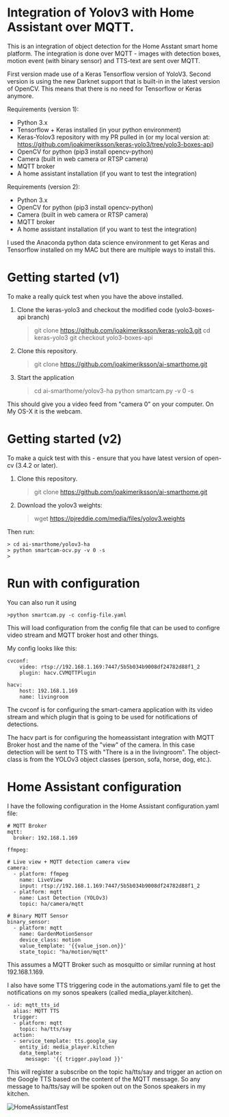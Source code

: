 # Integration of Yolov3 with Home Assistant over MQTT.
This is an integration of object detection for the Home Asstant smart home platform. 
The integration is done over MQTT - images with detection boxes, motion event (with binary sensor) and TTS-text are sent over MQTT.

First version made use of a Keras Tensorflow version of YoloV3. Second version is using the new Darknet support that
is built-in in the latest version of OpenCV. This means that there is no need for Tensorflow or Keras anymore.

Requirements (version 1):
* Python 3.x
* Tensorflow + Keras installed (in your python environment)
* Keras-Yolov3 repository with my PR pulled in (or my local version at: https://github.com/joakimeriksson/keras-yolo3/tree/yolo3-boxes-api)
* OpenCV for python (pip3 install opencv-python)
* Camera (built in web camera or RTSP camera)
* MQTT broker
* A home assistant installation (if you want to test the integration)

Requirements (version 2):
* Python 3.x
* OpenCV for python (pip3 install opencv-python)
* Camera (built in web camera or RTSP camera)
* MQTT broker
* A home assistant installation (if you want to test the integration)


I used the Anaconda python data science environment to get Keras and Tensorflow installed on my MAC but
there are multiple ways to install this.

# Getting started (v1)
To make a really quick test when you have the above installed.

1. Clone the keras-yolo3 and checkout the modified code (yolo3-boxes-api branch)

    > git clone https://github.com/joakimeriksson/keras-yolo3.git
    > cd keras-yolo3
    > git checkout yolo3-boxes-api

2. Clone this repository.

    > git clone https://github.com/joakimeriksson/ai-smarthome.git
    
    
3. Start the application

    > cd ai-smarthome/yolov3-ha
    > python smartcam.py -v 0 -s
    
 This should give you a video feed from "camera 0" on your computer. On My OS-X it is the webcam.

# Getting started (v2)
To make a quick test with this - ensure that you have latest version of open-cv (3.4.2 or later).

1. Clone this repository.

     > git clone https://github.com/joakimeriksson/ai-smarthome.git

2. Download the yolov3 weights:

    > wget https://pjreddie.com/media/files/yolov3.weights

Then run:
 
    > cd ai-smarthome/yolov3-ha
    > python smartcam-ocv.py -v 0 -s
    >

# Run with configuration
You can also run it using 

    >python smartcam.py -c config-file.yaml

This will load configuration from the config file that can be used to configre video stream and
MQTT broker host and other things.

My config looks like this:

    cvconf:
        video: rtsp://192.168.1.169:7447/5b5b034b9008df24782d88f1_2
        plugin: hacv.CVMQTTPlugin

    hacv:
        host: 192.168.1.169
        name: livingroom

The cvconf is for configuring the smart-camera application with its video stream and
which plugin that is going to be used for notifications of detections.

The hacv part is for configuring the homeassistant integration with MQTT Broker host and
the name of the "view" of the camera. In this case detection will be sent to TTS with
"There is a <detected-object-class> in the livingroom". The object-class is from the YOLOv3
object classes (person, sofa, horse, dog, etc.).


# Home Assistant configuration

I have the following configuration in the Home Assistant configuration.yaml file:

    # MQTT Broker
    mqtt:
      broker: 192.168.1.169

    ffmpeg:

    # Live view + MQTT detection camera view
    camera:
      - platform: ffmpeg
        name: LiveView
        input: rtsp://192.168.1.169:7447/5b5b034b9008df24782d88f1_2
      - platform: mqtt
        name: Last Detection (YOLOv3)
        topic: ha/camera/mqtt

    # Binary MQTT Sensor
    binary_sensor:
      - platform: mqtt
        name: GardenMotionSensor
        device_class: motion
        value_template: '{{value_json.on}}'
        state_topic: "ha/motion/mqtt"
        
This assumes a MQTT Broker such as mosquitto or similar running at host 192.168.1.169.

I also have some TTS triggering code in the automations.yaml file to get the notifications on my
sonos speakers (called media_player.kitchen).

    - id: mqtt_tts_id
      alias: MQTT TTS
      trigger:
      - platform: mqtt
        topic: ha/tts/say
      action:
      - service_template: tts.google_say
        entity_id: media_player.kitchen
        data_template:
          message: '{{ trigger.payload }}'

This will register a subscribe on the topic ha/tts/say and trigger an action on the Google TTS
based on the content of the MQTT message. So any message to ha/tts/say will be spoken out on the
Sonos speakers in my kitchen.

![HomeAssistantTest](https://user-images.githubusercontent.com/599447/43793953-440994d0-9a7d-11e8-9b40-7f701500247c.png)
